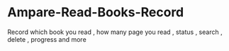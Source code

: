 # Ampare-Read-Books-Record
Record which book you read , how many page you read , status , search , delete , progress and more
